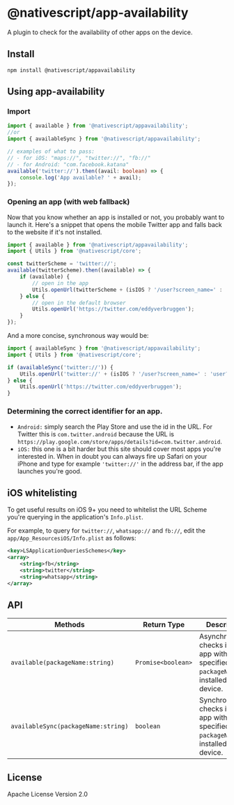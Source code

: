 # @nativescript/app-availability

A plugin to check for the availability of other apps on the device.

## Install

```cli
npm install @nativescript/appavailability
```

## Using app-availability

### Import

```typescript
import { available } from '@nativescript/appavailability';
//or
import { availableSync } from '@nativescript/appavailability';
```

```typescript
// examples of what to pass:
// - for iOS: "maps://", "twitter://", "fb://"
// - for Android: "com.facebook.katana"
available('twitter://').then((avail: boolean) => {
	console.log('App available? ' + avail);
});
```
### Opening an app (with web fallback)

Now that you know whether an app is installed or not, you probably want to launch it.
Here's a snippet that opens the mobile Twitter app and falls back to the website if it's not installed.

```typescript
import { available } from '@nativescript/appavailability';
import { Utils } from '@nativescript/core';

const twitterScheme = 'twitter://';
available(twitterScheme).then((available) => {
	if (available) {
		// open in the app
		Utils.openUrl(twitterScheme + (isIOS ? '/user?screen_name=' : 'user?user_id=') + 'eddyverbruggen');
	} else {
		// open in the default browser
		Utils.openUrl('https://twitter.com/eddyverbruggen');
	}
});
```

And a more concise, synchronous way would be:

```typescript
import { availableSync } from '@nativescript/appavailability';
import { Utils } from '@nativescript/core';

if (availableSync('twitter://')) {
	Utils.openUrl('twitter://' + (isIOS ? '/user?screen_name=' : 'user?user_id=') + 'eddyverbruggen');
} else {
	Utils.openUrl('https://twitter.com/eddyverbruggen');
}
```
### Determining the correct identifier for an app.

- `Android:` simply search the Play Store and use the id in the URL. For Twitter this is `com.twitter.android` because the URL is `https://play.google.com/store/apps/details?id=com.twitter.android`.
- `iOS:` this one is a bit harder but this site should cover most apps you're interested in. When in doubt you can always fire up Safari on your iPhone and type for example `'twitter://'` in the address bar, if the app launches you're good.

## iOS whitelisting

To get useful results on iOS 9+ you need to whitelist the URL Scheme you're querying in the application's `Info.plist`.

For example, to query for `twitter://`, `whatsapp://` and `fb://`, edit the `app/App_ResourcesiOS/Info.plist` as follows:

```xml
<key>LSApplicationQueriesSchemes</key>
<array>
	<string>fb</string>
	<string>twitter</string>
	<string>whatsapp</string>
</array>
```

## API

| Methods| Return Type| Description|
|--------|------------|------------|
|`available(packageName:string)`|`Promise<boolean>`| Asynchronously checks if the app with the specified `packageName` is installed on the device.|
|`availableSync(packageName:string)`|`boolean`| Synchronously checks if the app with the specified `packageName` is installed on the device.|
## License

Apache License Version 2.0
